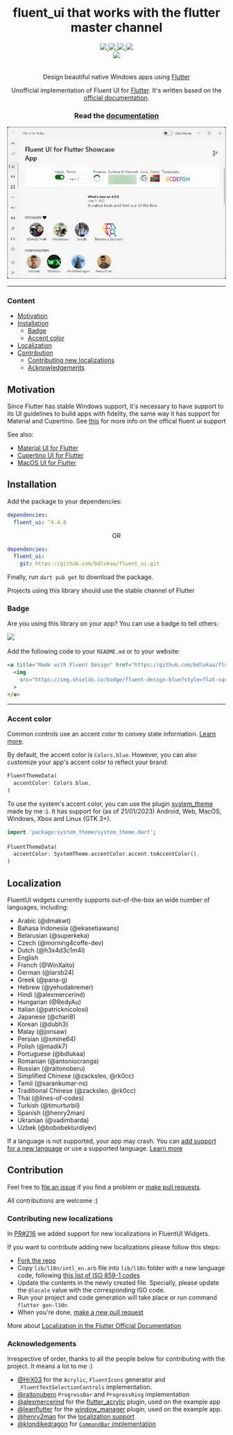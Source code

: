 <div align="center">
  <h1>fluent_ui that works with the flutter master channel</h1>
  <div>
    <a title="pub.dev" href="https://pub.dartlang.org/packages/fluent_ui" >
      <img src="https://img.shields.io/pub/v/fluent_ui.svg?style=flat-square&include_prereleases&color=dc143c" />
    </a>
    <a title="GitHub License" href="https://github.com/bdlukaa/fluent_ui/blob/master/LICENSE">
      <img src="https://img.shields.io/github/license/bdlukaa/fluent_ui?style=flat-square&color=f12253" />
    </a>
    <a title="Made with Fluent Design" href="https://github.com/bdlukaa/fluent_ui">
      <img src="https://img.shields.io/badge/fluent-design-blue?style=flat-square&color=gray&labelColor=0078D7">
    </a>
    <a title="Discord" href="https://discord.gg/674gpDQUVq">
      <img src="https://img.shields.io/discord/809528329337962516?style=flat-square&label=discord&color=7289da&logo=discord&logoColor=white" />
    </a>
  </div>
  <div>
    <a title="Web Example" href="https://bdlukaa.github.io/fluent_ui">
      <img src="https://img.shields.io/badge/documentation---?style=flat-square&color=e88d0c" />
    </a>
  </div>
  <br/>
  <p>
  Design beautiful native Windows apps using <a href="https://flutter.dev">Flutter</a>
  </p>

  <p>
  Unofficial implementation of Fluent UI for <a href="https://flutter.dev">Flutter</a>. It's written based on the <a href="https://docs.microsoft.com/en-us/windows/uwp/design">official documentation</a>.
  </p>
  <h3>
  Read the <a href="https://bdlukaa.github.io/fluent_ui/">documentation</a>
  </h3>
</div>

<div align="center">
  <a href="https://bdlukaa.github.io/fluent_ui">
    <img src="https://raw.githubusercontent.com/bdlukaa/fluent_ui/master/images/example-showcase.png" />
  </a>
</div>

---

### Content

- [Motivation](#motivation)
- [Installation](#installation)
  - [Badge](#badge)
  - [Accent color](#accent-color)
- [Localization](#localization)
- [Contribution](#contribution)
  - [Contributing new localizations](#contributing-new-localizations)
  - [Acknowledgements](#acknowledgements)

## Motivation

Since Flutter has stable Windows support, it's necessary to have support to its UI guidelines to build apps with fidelity, the same way it has support for Material and Cupertino.
See [this](https://github.com/flutter/flutter/issues/46481) for more info on the offical fluent ui support

See also:

  * [Material UI for Flutter](https://flutter.dev/docs/development/ui/widgets/material)
  * [Cupertino UI for Flutter](https://flutter.dev/docs/development/ui/widgets/cupertino)
  * [MacOS UI for Flutter](https://github.com/GroovinChip/macos_ui)

## Installation

Add the package to your dependencies:

```yaml
dependencies:
  fluent_ui: ^4.4.0
```

<p align="center">OR</p>

```yaml
dependencies:
  fluent_ui:
    git: https://github.com/bdlukaa/fluent_ui.git
```

Finally, run `dart pub get` to download the package.

Projects using this library should use the stable channel of Flutter

### Badge

Are you using this library on your app? You can use a badge to tell others:

<a title="Made with Fluent Design" href="https://github.com/bdlukaa/fluent_ui">
  <img
    src="https://img.shields.io/badge/fluent-design-blue?style=flat-square&color=gray&labelColor=0078D7"
  >
</a>

Add the following code to your `README.md` or to your website:

```html
<a title="Made with Fluent Design" href="https://github.com/bdlukaa/fluent_ui">
  <img
    src="https://img.shields.io/badge/fluent-design-blue?style=flat-square&color=gray&labelColor=0078D7"
  >
</a>
```

---


### Accent color

Common controls use an accent color to convey state information. [Learn more](https://docs.microsoft.com/en-us/windows/uwp/design/style/color#accent-color).

By default, the accent color is `Colors.blue`. However, you can also customize your app's accent color to reflect your brand:

```dart
FluentThemeData(
  accentColor: Colors.blue,
)
```

To use the system's accent color, you can use the plugin [system_theme](https://pub.dev/packages/system_theme) made by me :). It has support for (as of 21/01/2023) Android, Web, MacOS, Windows, Xbox and Linux (GTK 3+).

```dart
import 'package:system_theme/system_theme.dart';

FluentThemeData(
  accentColor: SystemTheme.accentColor.accent.toAccentColor(),
)
```

## Localization

FluentUI widgets currently supports out-of-the-box an wide number of languages, including:

- Arabic (@dmakwt)
- Bahasa Indonesia (@ekasetiawans)
- Belarusian (@superkeka)
- Czech (@morning4coffe-dev)
- Dutch (@h3x4d3c1m4l)
- English
- French (@WinXaito)
- German (@larsb24)
- Greek (@pana-g)
- Hebrew (@yehudakremer)
- Hindi (@alexmercerind)
- Hungarian (@RedyAu)
- Italian (@patricknicolosi)
- Japanese (@chari8)
- Korean (@dubh3)
- Malay (@jonsaw)
- Persian (@xmine64)
- Polish (@madik7)
- Portuguese (@bdlukaa)
- Romanian (@antoniocranga)
- Russian (@raitonoberu)
- Simplified Chinese (@zacksleo, @rk0cc)
- Tamil (@sarankumar-ns)
- Traditional Chinese (@zacksleo, @rk0cc)
- Thai (@lines-of-codes)
- Turkish (@timurturbil)
- Spanish (@henry2man)
- Ukranian (@vadimbarda)
- Uzbek (@bobobekturdiyev)

If a language is not supported, your app may crash. You can [add support for a new language](#contributing-new-localizations) or use a supported language. [Learn more](https://github.com/bdlukaa/fluent_ui/issues/371)

## Contribution

Feel free to [file an issue](https://github.com/bdlukaa/fluent_ui/issues/new) if you find a problem or [make pull requests](https://github.com/bdlukaa/fluent_ui/pulls).

All contributions are welcome :)

### Contributing new localizations

In [PR#216](https://github.com/bdlukaa/fluent_ui/pull/216) we added support for new localizations in FluentUI Widgets.

If you want to contribute adding new localizations please follow this steps:

- [Fork the repo](https://github.com/bdlukaa/fluent_ui/fork)
- Copy `lib/l10n/intl_en.arb` file into `lib/l10n` folder with a new language code, following [this list of ISO 859-1 codes](https://en.wikipedia.org/wiki/List_of_ISO_639-1_codes)
- Update the contents in the newly created file. Specially, please update the `@locale` value with the corresponding ISO code.
- Run your project and code generation will take place or run command `flutter gen-l10n`
- When you're done, [make a new pull request](https://github.com/bdlukaa/fluent_ui/pulls)

More about [Localization in the Flutter Official Documentation](https://docs.flutter.dev/development/accessibility-and-localization/internationalization)

### Acknowledgements

Irrespective of order, thanks to all the people below for contributing with the project. It means a lot to me :)

- [@HrX03](https://github.com/HrX03) for the `Acrylic`, `FluentIcons` generator and `_FluentTextSelectionControls` implementation.
- [@raitonubero](https://github.com/raitonoberu) `ProgressBar` and `ProgressRing` implementation
- [@alexmercerind](https://github.com/alexmercerind) for the [flutter_acrylic](https://github.com/alexmercerind/flutter_acrylic) plugin, used on the example app
- [@leanflutter](https://github.com/leanflutter) for the [window_manager](https://github.com/leanflutter/window_manager) plugin, used on the example app.
- [@henry2man](https://github.com/henry2man) for the [localization support](https://github.com/bdlukaa/fluent_ui/pull/216)
- [@klondikedragon](https://github.com/klondikedragon) for [`CommandBar` implementation](https://github.com/bdlukaa/fluent_ui/pull/232)
